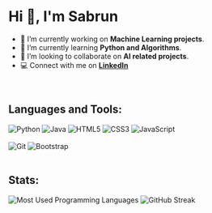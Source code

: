 <h1 align="left">Hi 👋, I'm Sabrun</h1>

- 🔭 I’m currently working on **Machine Learning projects**.
- 🌱 I’m currently learning **Python and Algorithms**. 
- 👯 I’m looking to collaborate on **AI related projects**.
- :computer: Connect with me on **[LinkedIn](https://www.linkedin.com/in/sabrun/)**

<br/>

<h2 align="left">Languages and Tools:</h2>
<div>
  <img  alt="Python" src ="https://img.shields.io/badge/Python-14354C?style=for-the-badge&logo=python&logoColor=white"/>
  <img  alt="Java" src ="https://img.shields.io/badge/Java-ED8B00?style=for-the-badge&logo=openjdk&logoColor=white"/>
  <img  alt="HTML5" src="https://img.shields.io/badge/html5-%23E34F26.svg?style=for-the-badge&logo=html5&logoColor=white"/>
  <img  alt="CSS3" src="https://img.shields.io/badge/css3-%231572B6.svg?style=for-the-badge&logo=css3&logoColor=white"/>
  <img  alt="JavaScript" src="https://img.shields.io/badge/JavaScript-%23323330.svg?style=for-the-badge&logo=javascript&logoColor=white"/>
</div>

<br/>

<div>
  <img  alt="Git" src="https://img.shields.io/badge/-Git-F05032?style=for-the-badge&logo=git&logoColor=white" />
  <img  alt="Bootstrap" src ="https://img.shields.io/badge/Bootstrap-563D7C?style=for-the-badge&logo=bootstrap&logoColor=white"/>
</div>

<br/>

<h2 align="left">Stats:</h2>
<img src="https://github-readme-stats.vercel.app/api/top-langs?username=SabrunTheDev&theme=tokyonight&show_icons=true&locale=en&layout=compact" alt="Most Used Programming Languages" />
<img src="https://github-readme-streak-stats.herokuapp.com?user=SabrunTheDev&theme=tokyonight&border_radius=4" alt="GitHub Streak" />
<!--
**SabrunTheDev/SabrunTheDev** is a ✨ _special_ ✨ repository because its `README.md` (this file) appears on your GitHub profile.

Here are some ideas to get you started:

- 🔭 I’m currently working on ...
- 🌱 I’m currently learning ...
- 👯 I’m looking to collaborate on ...
- 🤔 I’m looking for help with ...
- 💬 Ask me about ...
- 📫 How to reach me: ...
- 😄 Pronouns: ...
- ⚡ Fun fact: ...
-->
